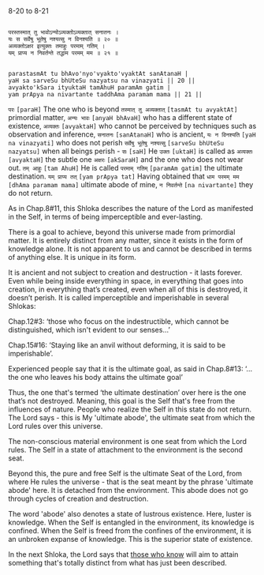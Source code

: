 ## <a name='_20-21'></a>
8-20 to 8-21


```shloka-sa

परस्तस्मात् तु भावोऽन्योऽव्यक्तोऽव्यक्तात् सनातनः ।
यः स सर्वेषु भूतेषु नश्यत्सु न विनश्यति ॥ २० ॥
अव्यक्तोऽक्षर इत्युक्तः तमाहुः परमाम् गतिम् ।
यम् प्राप्य न निवर्तन्ते तद्धाम परमम् मम ॥ २१ ॥

```
```shloka-sa-hk

parastasmAt tu bhAvo'nyo'vyakto'vyaktAt sanAtanaH |
yaH sa sarveSu bhUteSu nazyatsu na vinazyati || 20 ||
avyakto'kSara ityuktaH tamAhuH paramAm gatim |
yam prApya na nivartante taddhAma paramam mama || 21 ||

```
`परः` `[paraH]` The one who is beyond `तस्मात् तु अव्यक्तात्` `[tasmAt tu avyaktAt]` primordial matter, `अन्यः भावः` `[anyaH bhAvaH]` who has a different state of existence, `अव्यक्तः` `[avyaktaH]` who cannot be perceived by techniques such as observation and inference, `सनातनः` `[sanAtanaH]` who is ancient, `यः न विनश्यति` `[yaH na vinazyati]` who does not perish `सर्वेषु भूतेषु नश्यत्सु` `[sarveSu bhUteSu nazyatsu]` when all beings perish - `सः` `[saH]` He `उक्तः` `[uktaH]` is called as `अव्यक्तः` `[avyaktaH]` the subtle one `अक्षरः` `[akSaraH]` and the one who does not wear out. `तम् आहुः` `[tam AhuH]` He is called `परमाम् गतिम्` `[paramAm gatim]` the ultimate destination. `यम् प्राप्य तत्` `[yam prApya tat]` Having obtained that `धाम परमम् मम` `[dhAma paramam mama]` ultimate abode of mine, `न निवर्तन्ते` `[na nivartante]` they do not return.

As in Chap.8#11, this Shloka describes the nature of the Lord as manifested in the Self, in terms of being imperceptible and ever-lasting.

There is a goal to achieve, beyond this universe made from primordial matter. It is entirely distinct from any matter, since it exists in the form of knowledge alone. It is not apparent to us and cannot be described in terms of anything else. It is unique in its form. 




It is ancient and not subject to creation and destruction - it lasts forever. Even while being inside everything in space, in everything that goes into creation, in everything that’s created, even when all of this is destroyed, it doesn’t perish. It is called imperceptible and imperishable in several Shlokas:

Chap.12#3: ‘those who focus on the indestructible, which cannot be distinguished, which isn't evident to our senses…’

Chap.15#16: ‘Staying like an anvil without deforming, it is said to be imperishable’.

Experienced people say that it is the ultimate goal, as said in Chap.8#13: ‘…the one who leaves his body attains the ultimate goal’

Thus, the one that's termed ‘the ultimate destination’ over here is the one that’s not destroyed. Meaning, this goal is the Self that's free from the influences of nature. People who realize the Self in this state do not return. The Lord says - this is My 'ultimate abode', the ultimate seat from which the Lord rules over this universe. 

The non-conscious material environment is one seat from which the Lord rules. The Self in a state of attachment to the environment is the second seat. 

Beyond this, the pure and free Self is the ultimate Seat of the Lord, from where He rules the universe - that is the seat meant by the phrase 'ultimate abode' here. It is detached from the environment. This abode does not go through cycles of creation and destruction. 

The word 'abode' also denotes a state of lustrous existence. Here, luster is knowledge. When the Self is entangled in the environment, its knowledge is confined. When the Self is freed from the confines of the environment, it is an unbroken expanse of knowledge. This is the superior state of existence.

In the next Shloka, the Lord says that 
[those who know](jnAnI)
 will aim to attain something that's totally distinct from what has just been described.


